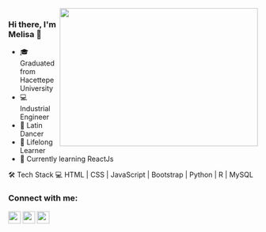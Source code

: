 <img src="https://media.giphy.com/media/iMJSCqtsi20V9xgpPu/giphy.gif" align="right" width="400" height="280">

### Hi there, I'm Melisa 👋

- 🎓 Graduated from Hacettepe University
- 💻 Industrial Engineer
- 💃 Latin Dancer
- 👀 Lifelong Learner
- 🌱 Currently learning ReactJs

🛠 Tech Stack 💻 HTML | CSS | JavaScript | Bootstrap | Python | R | MySQL 

### Connect with me:

[<img  width="25" src="https://unpkg.com/simple-icons@v6/icons/linkedin.svg" />][linkedin]
[<img  width="25" src="https://unpkg.com/simple-icons@v6/icons/medium.svg" />][medium]
[<img  width="25" src="https://unpkg.com/simple-icons@v6/icons/instagram.svg" />][instagram]

[linkedin]: https://www.linkedin.com/in/melisa-deniz
[medium]: https://medium.com/@melisadeniz
[instagram]: https://www.instagram.com/melisadeniiz








